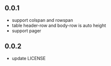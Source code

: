 ## 0.0.1

- support colspan and rowspan
- table header-row and body-row is auto height
- support pager

## 0.0.2

- update LICENSE
